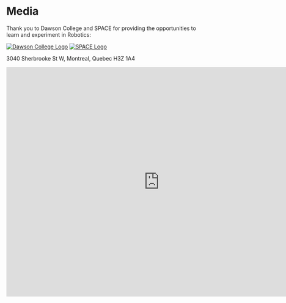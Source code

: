 # Media

Thank you to Dawson College and SPACE for providing the opportunities to learn and experiment in Robotics:

[![Dawson College Logo](../assets/images/Dawson_En_Logo_White_RGB.svg "Dawson College")](https://www.dawsoncollege.qc.ca/)
[![SPACE Logo](../assets/images/SpaceLogo.png "SPACE")](https://space.dawsoncollege.qc.ca/)

3040 Sherbrooke St W, Montreal, Quebec H3Z 1A4
<iframe src="https://www.google.com/maps/embed?pb=!1m18!1m12!1m3!1d3529.0055466461954!2d-73.58763613560149!3d45.49029263509446!2m3!1f0!2f0!3f0!3m2!1i1024!2i768!4f13.1!3m3!1m2!1s0x4cc91a12a3fee4ab%3A0x6d25c9582df137e1!2sDawson%20College!5e1!3m2!1sen!2sca!4v1675111428738!5m2!1sen!2sca" width="800" height="600" style="border:0;" allowfullscreen="" loading="lazy" referrerpolicy="no-referrer-when-downgrade"></iframe>

